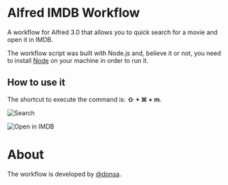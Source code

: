 # Alfred IMDB Workflow

A workflow for Alfred 3.0 that allows you to quick search for a movie and open it in IMDB.

The workflow script was built with Node.js and, believe it or not, you need to install [Node](https://nodejs.org/en/) on your machine in order to run it.

## How to use it

The shortcut to execute the command is: **⇧ + ⌘ + m**.

![Search](http://i.imgur.com/rdg7aV0.png)

![Open in IMDB](http://i.imgur.com/lBxNd5d.png)


About
===
The workflow is developed by [@donsa](http://twitter.com/nunolopes_99/).
